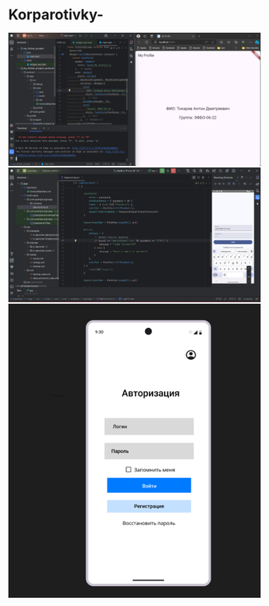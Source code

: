 # Korparotivky-
![Первая практика](http://github.com/AntonTokk/Korparotivky-/blob/main/Screenshot%202024-09-13%20180714.png)
![Вторая практика(1)](https://github.com/AntonTokk/Korparotivky-/blob/main/Screenshot%202024-09-13%20192935.png)
![Вторая практика(2)](https://github.com/AntonTokk/Korparotivky-/blob/main/Screenshot%202024-09-14%20145520.png)
